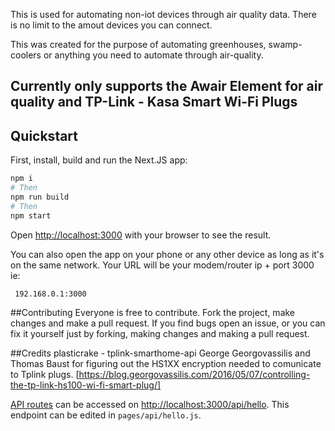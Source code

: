 This is used for automating non-iot devices through air quality data. There is no limit to the amout devices you can connect.

This was created for the purpose of automating greenhouses, swamp-coolers or anything you need to automate through air-quality.

## Currently only supports the Awair Element for air quality and TP-Link - Kasa Smart Wi-Fi Plugs

## Quickstart

First, install, build and run the Next.JS app:

```bash
npm i
# Then
npm run build
# Then
npm start
```

Open [http://localhost:3000](http://localhost:3000) with your browser to see the result.

You can also open the app on your phone or any other device as long as it's on the same network. Your URL will be your modem/router ip + port 3000 ie:

```bash
 192.168.0.1:3000
```

##Contributing
Everyone is free to contribute. Fork the project, make changes and make a pull request. If you find bugs open an issue, or you can fix it yourself just by forking, making changes and making a pull request.

##Credits
plasticrake - tplink-smarthome-api
George Georgovassilis and Thomas Baust for figuring out the HS1XX encryption needed to comunicate to Tplink plugs.
[https://blog.georgovassilis.com/2016/05/07/controlling-the-tp-link-hs100-wi-fi-smart-plug/]

[API routes](https://nextjs.org/docs/api-routes/introduction) can be accessed on [http://localhost:3000/api/hello](http://localhost:3000/api/hello). This endpoint can be edited in `pages/api/hello.js`.
